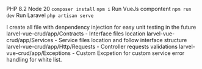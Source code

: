 PHP 8.2
Node 20
`composer install`
`npm i`
Run VueJs compontent
`npm run dev`
Run Laravel
`php artisan serve`

I create all file with denpendency injection for easy unit testing in the future
larvel-vue-crud/app/Contracts - Interface files location
larvel-vue-crud/app/Services - Service files location and follow interface structure
larvel-vue-crud/app/Http/Requests - Controller requests validations
larvel-vue-crud/app/Exceptions - Custom Excpetion for custom service error handling for white list.

